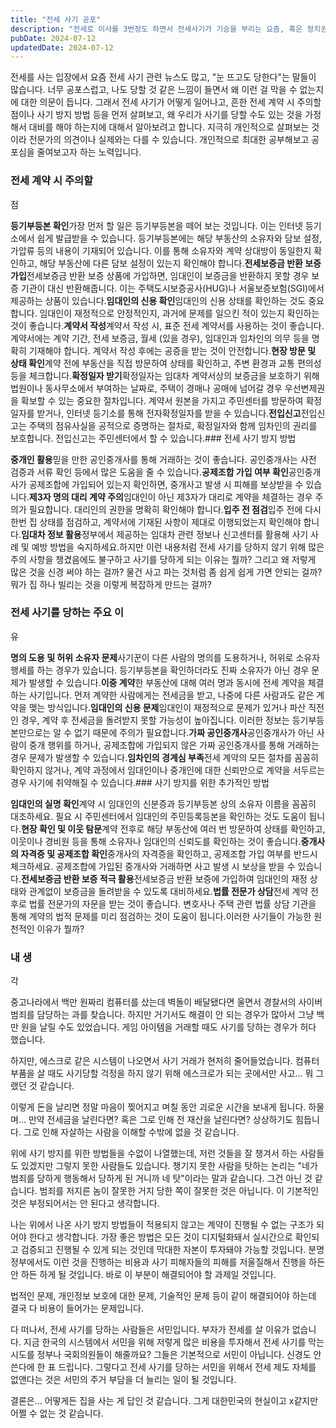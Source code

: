 ```yaml
---
title: "전세 사기 공포"
description: "전세로 이사를 3번정도 하면서 전세사기가 기승을 부리는 요즘, 혹은 정치권에서도 전세사기에 대해서 대책을 강구해야하지 않냐는 목소리가 나오는 상황에서 왜 전세사기가 이렇게 쉽게 가능한건지에 대해서 개인적으로 생각해봤습니다."
pubDate: 2024-07-12
updatedDate: 2024-07-12
---
```


전세를 사는 입장에서 요즘 전세 사기 관련 뉴스도 많고, "눈 뜨고도 당한다"는 말들이 많습니다. 너무 공포스럽고, 나도 당할 것 같은 느낌이 들면서 왜 이런 걸 막을 수 없는지에 대한 의문이 듭니다. 그래서 전세 사기가 어떻게 일어나고, 흔한 전세 계약 시 주의할 점이나 사기 방지 방법 등을 먼저 살펴보고, 왜 우리가 사기를 당할 수도 있는 것을 가정해서 대비를 해야 하는지에 대해서 알아보려고 합니다. 지극히 개인적으로 살펴보는 것이라 전문가의 의견이나 실제와는 다를 수 있습니다. 개인적으로 최대한 공부해보고 공포심을 줄여보고자 하는 노력입니다.

### 전세 계약 시 주의할 

점

**등기부등본 확인**가장 먼저 할 일은 등기부등본을 떼어 보는 것입니다. 이는 인터넷 등기소에서 쉽게 발급받을 수 있습니다. 등기부등본에는 해당 부동산의 소유자와 담보 설정, 가압류 등의 내용이 기재되어 있습니다. 이를 통해 소유자와 계약 상대방이 동일한지 확인하고, 해당 부동산에 다른 담보 설정이 있는지 확인해야 합니다.**전세보증금 반환 보증 가입**전세보증금 반환 보증 상품에 가입하면, 임대인이 보증금을 반환하지 못할 경우 보증 기관이 대신 반환해줍니다. 이는 주택도시보증공사(HUG)나 서울보증보험(SGI)에서 제공하는 상품이 있습니다.**임대인의 신용 확인**임대인의 신용 상태를 확인하는 것도 중요합니다. 임대인이 재정적으로 안정적인지, 과거에 문제를 일으킨 적이 있는지 확인하는 것이 좋습니다.**계약서 작성**계약서 작성 시, 표준 전세 계약서를 사용하는 것이 좋습니다. 계약서에는 계약 기간, 전세 보증금, 월세 (있을 경우), 임대인과 임차인의 의무 등을 명확히 기재해야 합니다. 계약서 작성 후에는 공증을 받는 것이 안전합니다.**현장 방문 및 상태 확인**계약 전에 부동산을 직접 방문하여 상태를 확인하고, 주변 환경과 교통 편의성 등을 체크합니다.**확정일자 받기**확정일자는 임대차 계약서상의 보증금을 보호하기 위해 법원이나 동사무소에서 부여하는 날짜로, 주택이 경매나 공매에 넘어갈 경우 우선변제권을 확보할 수 있는 중요한 절차입니다. 계약서 원본을 가지고 주민센터를 방문하여 확정일자를 받거나, 인터넷 등기소를 통해 전자확정일자를 받을 수 있습니다.**전입신고**전입신고는 주택의 점유사실을 공적으로 증명하는 절차로, 확정일자와 함께 임차인의 권리를 보호합니다. 전입신고는 주민센터에서 할 수 있습니다.### 전세 사기 방지 방법

**중개인 활용**믿을 만한 공인중개사를 통해 거래하는 것이 좋습니다. 공인중개사는 사전 검증과 서류 확인 등에서 많은 도움을 줄 수 있습니다.**공제조합 가입 여부 확인**공인중개사가 공제조합에 가입되어 있는지 확인하면, 중개사고 발생 시 피해를 보상받을 수 있습니다.**제3자 명의 대리 계약 주의**임대인이 아닌 제3자가 대리로 계약을 체결하는 경우 주의가 필요합니다. 대리인의 권한을 명확히 확인해야 합니다.**입주 전 점검**입주 전에 다시 한번 집 상태를 점검하고, 계약서에 기재된 사항이 제대로 이행되었는지 확인해야 합니다.**임대차 정보 활용**정부에서 제공하는 임대차 관련 정보나 신고센터를 활용해 사기 사례 및 예방 방법을 숙지하세요.하지만 이런 내용처럼 전세 사기를 당하지 않기 위해 많은 주의 사항을 챙겼음에도 불구하고 사기를 당하게 되는 이유는 뭘까? 그리고 왜 저렇게 많은 것을 신경 써야 하는 걸까? 물건 사고 파는 것처럼 좀 쉽게 쉽게 가면 안되는 걸까? 뭐가 집 하나 빌리는 것을 이렇게 복잡하게 만드는 걸까?

### 전세 사기를 당하는 주요 이

유

**명의 도용 및 허위 소유자 문제**사기꾼이 다른 사람의 명의를 도용하거나, 허위로 소유자 행세를 하는 경우가 있습니다. 등기부등본을 확인하더라도 진짜 소유자가 아닌 경우 문제가 발생할 수 있습니다.**이중 계약**한 부동산에 대해 여러 명과 동시에 전세 계약을 체결하는 사기입니다. 먼저 계약한 사람에게는 전세금을 받고, 나중에 다른 사람과도 같은 계약을 맺는 방식입니다.**임대인의 신용 문제**임대인이 재정적으로 문제가 있거나 파산 직전인 경우, 계약 후 전세금을 돌려받지 못할 가능성이 높아집니다. 이러한 정보는 등기부등본만으로는 알 수 없기 때문에 주의가 필요합니다.**가짜 공인중개사**공인중개사가 아닌 사람이 중개 행위를 하거나, 공제조합에 가입되지 않은 가짜 공인중개사를 통해 거래하는 경우 문제가 발생할 수 있습니다.**임차인의 경계심 부족**전세 계약의 모든 절차를 꼼꼼히 확인하지 않거나, 계약 과정에서 임대인이나 중개인에 대한 신뢰만으로 계약을 서두르는 경우 사기에 취약해질 수 있습니다.### 사기 방지를 위한 추가적인 방법

**임대인의 실명 확인**계약 시 임대인의 신분증과 등기부등본 상의 소유자 이름을 꼼꼼히 대조하세요. 필요 시 주민센터에서 임대인의 주민등록등본을 확인하는 것도 도움이 됩니다.**현장 확인 및 이웃 탐문**계약 전후로 해당 부동산에 여러 번 방문하여 상태를 확인하고, 이웃이나 경비원 등을 통해 소유자나 임대인의 신뢰도를 확인하는 것이 좋습니다.**중개사의 자격증 및 공제조합 확인**중개사의 자격증을 확인하고, 공제조합 가입 여부를 반드시 체크하세요. 공제조합에 가입된 중개사와 거래하면 사고 발생 시 보상을 받을 수 있습니다.**전세보증금 반환 보증 적극 활용**전세보증금 반환 보증에 가입하여 임대인의 재정 상태와 관계없이 보증금을 돌려받을 수 있도록 대비하세요.**법률 전문가 상담**전세 계약 전후로 법률 전문가의 자문을 받는 것이 좋습니다. 변호사나 주택 관련 법률 상담 기관을 통해 계약의 법적 문제를 미리 점검하는 것이 도움이 됩니다.이러한 사기들이 가능한 원천적인 이유가 뭘까?

### 내 생

각

중고나라에서 백만 원짜리 컴퓨터를 샀는데 벽돌이 배달됐다면 울면서 경찰서의 사이버범죄를 담당하는 과를 찾습니다. 하지만 거기서도 해결이 안 되는 경우가 많아서 그냥 백만 원을 날릴 수도 있었습니다. 게임 아이템을 거래할 때도 사기를 당하는 경우가 허다 했습니다.

하지만, 에스크로 같은 시스템이 나오면서 사기 거래가 현저히 줄어들었습니다. 컴퓨터 부품을 살 때도 사기당할 걱정을 하지 않기 위해 에스크로가 되는 곳에서만 사고… 뭐 그랬던 것 같습니다.

이렇게 돈을 날리면 정말 마음이 찢어지고 며칠 동안 괴로운 시간을 보내게 됩니다. 하물며… 만약 전세금을 날린다면? 혹은 그로 인해 전 재산을 날린다면? 상상하기도 힘듭니다. 그로 인해 자살하는 사람을 이해할 수밖에 없을 것 같습니다.

위에 사기 방지를 위한 방법들을 수없이 나열했는데, 저런 것들을 잘 챙겨서 하는 사람들도 있겠지만 그렇지 못한 사람들도 있습니다. 챙기지 못한 사람을 탓하는 논리는 "네가 범죄를 당하게 행동해서 당하게 된 거니까 네 탓"이라는 말과 같습니다. 그건 아닌 것 같습니다. 범죄를 저지른 놈이 잘못한 거지 당한 쪽이 잘못한 것은 아닙니다. 이 기본적인 것은 부정되어서는 안 된다고 생각합니다.

나는 위에서 나온 사기 방지 방법들이 적용되지 않고는 계약이 진행될 수 없는 구조가 되어야 한다고 생각합니다. 가장 좋은 방법은 모든 것이 디지털화돼서 실시간으로 확인되고 검증되고 진행될 수 있게 되는 것인데 막대한 자본이 투자돼야 가능할 것입니다. 분명 정부에서도 이런 것을 진행하는 비용과 사기 피해자들의 피해를 저울질해서 진행을 하든 안 하든 하게 될 것입니다. 바로 이 부분이 해결되어야 할 과제일 것입니다.

법적인 문제, 개인정보 보호에 대한 문제, 기술적인 문제 등이 같이 해결되어야 하는데 결국 다 비용이 들어가는 문제입니다.

다 떠나서, 전세 사기를 당하는 사람들은 서민입니다. 부자가 전세를 살 이유가 없습니다. 지금 한국의 시스템에서 서민을 위해 저렇게 많은 비용을 투자해서 전세 사기를 막는 시도를 정부나 국회의원들이 해줄까요? 그들은 기본적으로 서민이 아닙니다. 신경도 안 쓴다에 한 표 드립니다. 그렇다고 전세 사기를 당하는 서민을 위해서 전세 제도 자체를 없앤다는 것은 서민의 주거 부담을 더 늘리는 일이 될 것입니다.

결론은… 어떻게든 집을 사는 게 답인 것 같습니다. 그게 대한민국의 현실이고 x같지만 어쩔 수 없는 것 같습니다.
